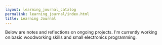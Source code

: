 ```yaml
---
layout: learning_journal_catalog
permalink: learning_journal/index.html
title: Learning Journal
---
```


Below are notes and reflections on ongoing projects. I'm currently working on basic woodworking skills and small electronics programming.
